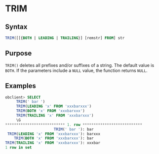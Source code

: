 # TRIM

## Syntax

```sql
TRIM([[{BOTH | LEADING | TRAILING}] [remstr] FROM] str
```

## Purpose

`TRIM()` deletes all prefixes and/or suffixes of a string. The default value is `BOTH`. If the parameters include a `NULL` value, the function returns `NULL`.

## Examples

```sql
obclient> SELECT
     TRIM(' bar ')
     TRIM(LEADING 'x' FROM 'xxxbarxxx')
     TRIM(BOTH 'x' FROM 'xxxbarxxx')
     TRIM(TRAILING 'x' FROM 'xxxbarxxx')
     \G
*************************** 1. row ***************************
                      TRIM(' bar '): bar
 TRIM(LEADING 'x' FROM 'xxxbarxxx'): barxxx
    TRIM(BOTH 'x' FROM 'xxxbarxxx'): bar
TRIM(TRAILING 'x' FROM 'xxxbarxxx'): xxxbar
1 row in set
```
